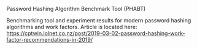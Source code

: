 Password Hashing Algorithm Benchmark Tool (PHABT)

Benchmarking tool and experiment results for modern password hashing algorithms and work factors.
Article is located here: https://cptwin.lolnet.co.nz/post/2019-03-02-password-hashing-work-factor-recommendations-in-2019/
